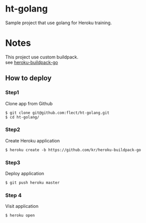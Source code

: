 ht-golang
==================

Sample project that use golang for Heroku training.

Notes
==================

This project use custom buildpack.  
see [heroku-buildpack-go](https://github.com/kr/heroku-buildpack-go)

How to deploy
--------------

### Step1  

Clone app from Github  

```
$ git clone git@github.com:flect/ht-golang.git
$ cd ht-golang/
```

### Step2  

Create Heroku application

```
$ heroku create -b https://github.com/kr/heroku-buildpack-go
```

### Step3  

Deploy application
```
$ git push heroku master
```

### Step 4

Visit application

```
$ heroku open
```

